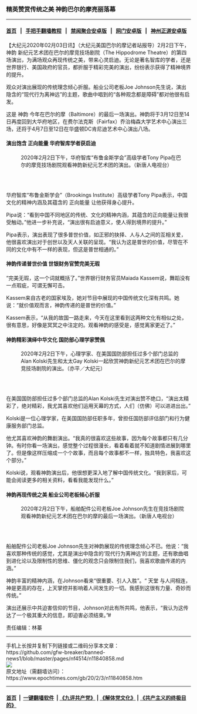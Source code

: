 ### 精英赞赏传统之美 神韵巴尔的摩亮丽落幕
------------------------

#### [首页](https://github.com/gfw-breaker/banned-news1/blob/master/README.md) &nbsp;&nbsp;|&nbsp;&nbsp; [手把手翻墙教程](https://github.com/gfw-breaker/guides/wiki) &nbsp;&nbsp;|&nbsp;&nbsp; [禁闻聚合安卓版](https://github.com/gfw-breaker/bn-android) &nbsp;&nbsp;|&nbsp;&nbsp; [网门安卓版](https://github.com/oGate2/oGate) &nbsp;&nbsp;|&nbsp;&nbsp; [神州正道安卓版](https://github.com/SzzdOgate/update) 



<div><p>
 【大纪元2020年02月03日讯】（大纪元美国巴尔的摩记者站报导）2月2日下午，
 <ok href="https://www.epochtimes.com/gb/tag/%E7%A5%9E%E9%9F%B5.html">
  神韵
 </ok>
 新纪元艺术团在巴尔的摩竞技场剧院（The Hippodrome Theatre）的第四场演出，为满场观众再现传统之美，带来心灵启迪。无论是著名智库的学者，还是世界银行、美国政府的官员，都折服于精彩完美的演出，纷纷表示获得了精神境界的提升。
</p>
<p>
 观众对演出展现的传统理念倾心折服。船业公司老板Joe Johnson先生说，演出隐含的“现代行为离神远”的主题，歌曲中唱到的“各种观念都是障碍”都对他很有启发。
</p>
<p>
 这是
 <ok href="https://www.epochtimes.com/gb/tag/%E7%A5%9E%E9%9F%B5.html">
  神韵
 </ok>
 今年在巴尔的摩（Baltimore）的最后一场演出。神韵将于3月12日至14日再度回到大华府地区，在费尔法克斯（Fairfax）乔治梅森大学艺术中心演出三场，还将于4月7日至12日在华盛顿DC肯尼迪艺术中心演出八场。
</p>
<h4>
 演出饱含
 <ok href="https://www.epochtimes.com/gb/tag/%E6%AD%A3%E5%90%91%E8%83%BD%E9%87%8F.html">
  正向能量
 </ok>
 华府智库学者获启迪
</h4>
<figure class="wp-caption aligncenter" id="attachment_11840072" style="width: 450px">
 <ok href="http://i.epochtimes.com/assets/uploads/2020/02/2002021902011160.jpg">
  <img alt="" class="wp-image-11840072 size-medium" src="http://i.epochtimes.com/assets/uploads/2020/02/2002021902011160-450x330.jpg"/>
 </ok>
 <br/><figcaption class="wp-caption-text">
  2020年2月2日下午，华府智库“布鲁金斯学会”高级学者Tony Pipa在巴尔的摩竞技场剧院观看神韵新纪元艺术团的演出。（新唐人电视台）
 </figcaption><br/>
</figure><br/>
<p>
 华府智库“布鲁金斯学会”（Brookings Institute）高级学者Tony Pipa表示，中国文化的精神内涵及其蕴含的
 <ok href="https://www.epochtimes.com/gb/tag/%E6%AD%A3%E5%90%91%E8%83%BD%E9%87%8F.html">
  正向能量
 </ok>
 让他获得身心提升。
</p>
<p>
 Pipa说：“看到中国不同地区的传统、文化的精神内涵，其蕴含的正向能量让我很受触动。”他进一步补充说，“演出很有启迪意义，使人得到境界的提升。”
</p>
<p>
 Pipa表示，演出表现了很多普世价值，如正邪的抉择、人与人之间的互相关爱，他很喜欢演出对于创世以及天人关联的呈现。“我认为这是普世的价值，尽管在不同的文化中有不一样的表现，但这是普世相通的。”
</p>
<h4>
 神韵传递普世价值 世银财务官赞完美无瑕
</h4>
<p>
 “完美无瑕，这一个词就概括了。”世界银行财务官员Maiada Kassem说，舞蹈没有一点瑕疵，可谓无懈可击。
</p>
<p>
 Kassem来自古老的国家埃及，她对节目中展现的中国传统文化深有共鸣。她说：“就价值观而言，神韵传递的是普世的价值。”
</p>
<p>
 Kassem表示，“从我的故国一路走来，今天在这里看到这两种文化有相似之处，很有意思，好像是冥冥之中注定的。观看神韵的感受是，感觉离家更近了。”
</p>
<h4>
 神韵精彩演绎中华文化 国防部心理学家赞佩
</h4>
<figure class="wp-caption aligncenter" id="attachment_11840477" style="width: 450px">
 <ok href="http://i.epochtimes.com/assets/uploads/2020/02/2002021901151160.jpg">
  <img alt="" class="wp-image-11840477 size-medium" src="http://i.epochtimes.com/assets/uploads/2020/02/2002021901151160-450x319.jpg"/>
 </ok>
 <br/><figcaption class="wp-caption-text">
  2020年2月2日下午，心理学家、在美国国防部担任过多个部门总监的Alan Kolski先生和太太Gay Kolski一起欣赏神韵新纪元艺术团在巴尔的摩竞技场剧院的演出。（亦平／大纪元）
 </figcaption><br/>
</figure><br/>
<p>
 在美国国防部担任过多个部门总监的Alan Kolski先生对演出赞不绝口，“演出太精彩了，绝对精彩，我尤其喜欢他们运用天幕的方式，人们（仿佛）可以进进出出。”
</p>
<p>
 Kolski是一位心理学家，在美国国防部任职多年，曾担任国防部评估部门和行为健康服务部门总监。
</p>
<p>
 他尤其喜欢神韵的舞剧演出。“我真的很喜欢这些故事，因为每个故事都只有几分钟。有时你看一场演出，感觉整个过程很漫长，看着看着就不知道剧情进展到哪里了。但是像这样压缩成一个个故事，而且每个故事都不一样，独具特色，我喜欢这个部分。”
</p>
<p>
 Kolski说，观看神韵演出后，他很想更深入地了解中国传统文化。“我到家后，可能会阅读更多的相关资料，看看我能发现什么。”
</p>
<h4>
 神韵再现传统之美 船业公司老板倾心折服
</h4>
<figure class="wp-caption aligncenter" id="attachment_11840333" style="width: 450px">
 <ok href="http://i.epochtimes.com/assets/uploads/2020/02/2002021902151160.jpg">
  <img alt="" class="wp-image-11840333 size-medium" src="http://i.epochtimes.com/assets/uploads/2020/02/2002021902151160-450x309.jpg"/>
 </ok>
 <br/><figcaption class="wp-caption-text">
  2020年2月2日下午，船舶配件公司老板Joe Johnson先生在竞技场剧院观看神韵新纪元艺术团在巴尔的摩的最后一场演出。（新唐人电视台）
 </figcaption><br/>
</figure><br/>
<p>
 船舶配件公司老板Joe Johnson先生对神韵展现的传统理念倾心不已。他说：“我喜欢那种传统的感觉，尤其是演出中隐含的‘现代行为离神远’的主题，还有歌曲唱到进化论以及限制性的思维、僵化的观念只会限制住我们，我喜欢歌曲传递的内涵。”
</p>
<p>
 神韵丰富的精神内涵，在Johnson看来“很重要、引人入胜”。“
 <ok href="https://www.epochtimes.com/gb/tag/%E5%A4%A9%E5%A0%82.html">
  天堂
 </ok>
 与人间相连，神是更高的存在，上天掌控并影响着人间发生的一切。我感到这很有力量、奇妙而传统。”
</p>
<p>
 演出还展示中共迫害信仰的节目，Johnson对此有所共鸣，他表示，“我认为这传达了一个极其重大的信息，即迫害必须结束。”#
</p>
<p>
 责任编辑：林蓁
</p>
</div>
<hr/>
手机上长按并复制下列链接或二维码分享本文章：<br/>
https://github.com/gfw-breaker/banned-news1/blob/master/pages/nf4514/n11840858.md <br/>
<a href='https://github.com/gfw-breaker/banned-news1/blob/master/pages/nf4514/n11840858.md'><img src='https://github.com/gfw-breaker/banned-news1/blob/master/pages/nf4514/n11840858.md.png'/></a> <br/>
原文地址（需翻墙访问）：https://www.epochtimes.com/gb/20/2/3/n11840858.htm


------------------------
#### [首页](https://github.com/gfw-breaker/banned-news1/blob/master/README.md) &nbsp;|&nbsp; [一键翻墙软件](https://github.com/gfw-breaker/nogfw/blob/master/README.md) &nbsp;| [《九评共产党》](https://github.com/gfw-breaker/9ping.md/blob/master/README.md#九评之一评共产党是什么) | [《解体党文化》](https://github.com/gfw-breaker/jtdwh.md/blob/master/README.md) | [《共产主义的终极目的》](https://github.com/gfw-breaker/gczydzjmd.md/blob/master/README.md)


<img src='http://gfw-breaker.win/banned-news/pages/nf4514/n11840858.md' width='0px' height='0px'/>